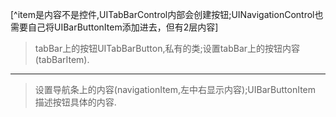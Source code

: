 [^item是内容不是控件,UITabBarControl内部会创建按钮;UINavigationControl也需要自己将UIBarButtonItem添加进去，但有2层内容]
>tabBar上的按钮UITabBarButton,私有的类;设置tabBar上的按钮内容(tabBarItem).
***
>设置导航条上的内容(navigationItem,左中右显示内容);UIBarButtonItem 描述按钮具体的内容.